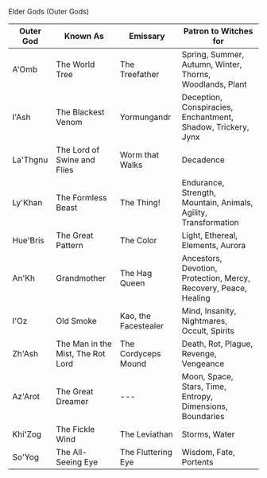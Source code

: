 Elder Gods (Outer Gods)

| Outer God | Known As | Emissary | Patron to Witches for |
| --- | --- | --- | --- |
| A'Omb | The World Tree | The Treefather | Spring, Summer, Autumn, Winter, Thorns, Woodlands, Plant |
| I'Ash | The Blackest Venom | Yormungandr | Deception, Conspiracies, Enchantment, Shadow, Trickery, Jynx |
| La'Thgnu | The Lord of Swine and Flies | Worm that Walks | Decadence |
| Ly'Khan | The Formless Beast | The Thing! | Endurance, Strength, Mountain, Animals, Agility, Transformation |
| Hue'Bris | The Great Pattern | The Color | Light, Ethereal, Elements, Aurora|
| An'Kh | Grandmother | The Hag Queen | Ancestors, Devotion, Protection, Mercy, Recovery, Peace, Healing |
| I'Oz | Old Smoke | Kao, the Facestealer | Mind, Insanity, Nightmares, Occult, Spirits |
| Zh'Ash | The Man in the Mist, The Rot Lord | The Cordyceps Mound | Death, Rot, Plague, Revenge, Vengeance |
| Az'Arot | The Great Dreamer | --- | Moon, Space, Stars, Time, Entropy, Dimensions, Boundaries |
| Khi'Zog | The Fickle Wind | The Leviathan | Storms, Water |
| So'Yog | The All-Seeing Eye | The Fluttering Eye | Wisdom, Fate, Portents |